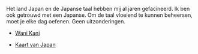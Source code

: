 Het land Japan en de Japanse taal hebben mij al jaren gefacineerd. Ik ben ook getrouwd met een Japanse. Om de taal vloeiend te kunnen beheersen, moet je elke dag oefenen. Geen uitzonderingen.

*   [Wani Kani](https://www.wanikani.com/users/PA4KEV)


*   [Kaart van Japan](./japanMap)